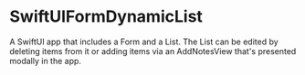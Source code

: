 # SwiftUIFormDynamicList

A SwiftUI app that includes a Form and a List. The List can be edited by deleting items from it or adding items via an AddNotesView that's presented modally in the app.
